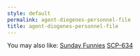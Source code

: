 ```yaml
---
style: default
permalink: agent-diogenes-personnel-file
title: agent-diogenes-personnel-file
---
```

You may also like:
[Sunday Funnies](http://scp-wiki.net/sunday-funnies)
[SCP-634](http://scp-wiki.net/scp-634)